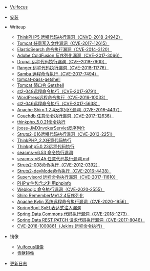 * [Vulfocus]()
* [安装](INSTALL.md)

* Writeup

   * [ThinkPHP5 远程代码执行漏洞（CNVD-2018-24942）](writeup/CNVD-2018-24942/CNVD-2018-24942.md)
   * [Tomcat 任意写入文件漏洞（CVE-2017-12615）](writeup/CVE-2017-12615/CVE-2017-12615.md)
   * [ElasticSearch 命令执行漏洞（CVE-2014-3120）](writeup/CVE-2014-3120/CVE-2014-3120.md)
   * [Adobe ColdFusion 反序列化漏洞（CVE-2017-3066）](writeup/CVE-2017-3066/CVE-2017-3066.md)
   * [Drupal 远程代码执行漏洞（CVE-2018-7600）](writeup/CVE-2018-7600/CVE-2018-7600.md)
   * [Ranger 远程代码执行漏洞（CVE-2018-11776）](writeup/CVE-2018-11776/CVE-2018-11776.md)
   * [Samba 远程命令执行（CVE-2017-7494）](writeup/CVE-2017-7494/CVE-2017-7494.md)
   * [tomcat-pass-getshell](writeup/tomcat-pass-getshell/tomcat-pass-getshell.md) 
   * [Tomcat 弱口令 Getshell](writeup/Tomcat弱口令/Tomcat弱口令.md)
   * [st2-048远程命令执行（CVE-2017-9791）](writeup/CVE-2017-9791/CVE-2017-9791.md)
   * [WordPress远程命令执行（CVE-2016-10033）](writeup/CVE-2016-10033/CVE-2016-10033.md)
   * [st2-046远程命令执行（CVE-2017-5638）](writeup/CVE-2017-5638/CVE-2017-5638.md)
   * [Apache Shiro 1.2.4反序列化漏洞（CVE-2016-4437）](writeup/CVE-2016-4437/CVE-2016-4437.md) 
   * [Couchdb 任意命令执行漏洞（CVE-2017-12636）](writeup/CVE-2017-12636/CVE-2017-12636.md)
   * [thinkphp_5.0.21命令执行](writeup/thinkphp_5.0.21命令执行/thinkphp_5命令执行.md) 
   * [jboss-JMXInvokerServlet反序列化](writeup/jboss-JMXInvokerServlet反序列化/jboss-JMXInvokerServlet反序列化.md)
   * [Struts2-016远程代码执行漏洞（CVE-2013-2251）](writeup/CVE-2013-2251/struts2-016远程命令执行.md)
   * [ThinkPHP_2.X任意代码执行](writeup/ThinkPHP_2.X任意代码执行/ThinkPHP2.X任意代码执行.md)
   * [Thinkphp5.0.23远程代码执行](writeup/Thinkphp5.0.23远程代码执行/Thinkphp5.0.23远程代码执行.md)
   * [seacms-v6.53 命令执行漏洞](writeup/seacms-v6.53%20命令执行漏洞/seacms-v6.53%20命令执行漏洞.md)
   * [seacms-v6.45 任意代码执行漏洞.md](writeup/seacms-v6.45%20任意代码执行漏洞/seacms-v6.45%20任意代码执行漏洞.md)
   * [Struts2-008命令执行（CVE-2012-0392）](writeup/CVE-2012-0392/Struts2-008(CVE-2012-0392).md)
   * [Struts2-devMode命令执行（CVE-2016-4438）](writeup/Struts2-devMode/Struts2-devMode.md)
   * [Supervisord 远程命令执行漏洞（CVE-2017-11610）](writeup/CVE-2017-11610/CVE-2017-11610.md)
   * [PHP文件包含之利用phpinfo](writeup/PHP文件包含之利用phpinfo/PHP文件包含漏洞之利用phpinfo.md) 
   * [Weblogic 命令执行漏洞（CVE-2020-2555）](writeup/CVE-2020-2555/CVE-2020-2555.md)
   * [Shiro RememberMe1.2.4反序列化](writeup/Shiro_RememberMe_1.2.4_反序列化/Shiro_RememberMe1.2.4反序列化.md)
   * [Apache Kylin 系统远程命令执行漏洞（CVE-2020-1956）](writeup/CVE-2020-1956/CVE-2020-1956.md)
   * [SpringBoot SpEL表达式注入漏洞](writeup/SpringBoot_SpEL表达式注入漏洞/SpringBoot_SpEL表达式注入漏洞.md)
   * [Spring Data Commons 代码执行漏洞（CVE-2018-1273）](writeup/CVE-2018-1273/CVE-2018-1273.md)
   * [Spring Data REST PATCH 请求代码执行漏洞（CVE-2017-8046）](writeup/CVE-2017-8046/CVE-2017-8046.md)
   * [CVE-2018-1000861（Jekins 远程命令执行）](writeup/CVE-2018-1000861/CVE-2018-1000861.md)

* 镜像

   * [Vulfocus镜像](images/README.md)
   * [贡献镜像](images/CONTRIBUTION.md)

* [更新日志](CHANGELOG.md)

